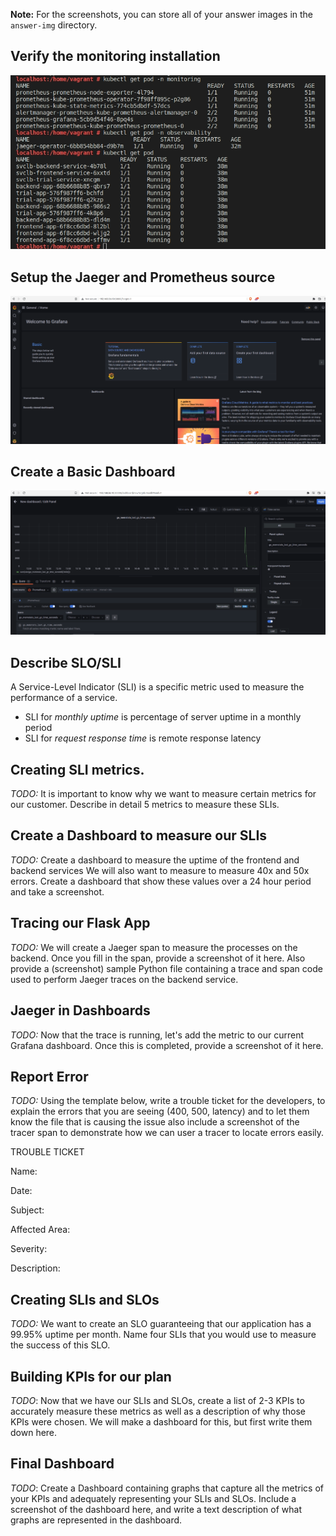 **Note:** For the screenshots, you can store all of your answer images in the `answer-img` directory.

## Verify the monitoring installation

![Pods](https://github.com/baocongchen/Metrics-Dashboard-with-Grafana-and-Prometheus/blob/main/answer-img/pods.png "Pods")

## Setup the Jaeger and Prometheus source
![Grafana Home Page](https://github.com/baocongchen/Metrics-Dashboard-with-Grafana-and-Prometheus/blob/main/answer-img/grafana-homepage.png "Grafana Home Page")

## Create a Basic Dashboard
![Grafana Dashboard](https://github.com/baocongchen/Metrics-Dashboard-with-Grafana-and-Prometheus/blob/main/answer-img/grafana-dashboard.png "Grafana Dashboard")

## Describe SLO/SLI

A Service-Level Indicator (SLI) is a specific metric used to measure the performance of a service.
- SLI for *monthly uptime* is percentage of server uptime in a monthly period
- SLI for *request response time* is remote response latency 

## Creating SLI metrics.
*TODO:* It is important to know why we want to measure certain metrics for our customer. Describe in detail 5 metrics to measure these SLIs. 

## Create a Dashboard to measure our SLIs
*TODO:* Create a dashboard to measure the uptime of the frontend and backend services We will also want to measure to measure 40x and 50x errors. Create a dashboard that show these values over a 24 hour period and take a screenshot.

## Tracing our Flask App
*TODO:*  We will create a Jaeger span to measure the processes on the backend. Once you fill in the span, provide a screenshot of it here. Also provide a (screenshot) sample Python file containing a trace and span code used to perform Jaeger traces on the backend service.

## Jaeger in Dashboards
*TODO:* Now that the trace is running, let's add the metric to our current Grafana dashboard. Once this is completed, provide a screenshot of it here.

## Report Error
*TODO:* Using the template below, write a trouble ticket for the developers, to explain the errors that you are seeing (400, 500, latency) and to let them know the file that is causing the issue also include a screenshot of the tracer span to demonstrate how we can user a tracer to locate errors easily.

TROUBLE TICKET

Name:

Date:

Subject:

Affected Area:

Severity:

Description:


## Creating SLIs and SLOs
*TODO:* We want to create an SLO guaranteeing that our application has a 99.95% uptime per month. Name four SLIs that you would use to measure the success of this SLO.

## Building KPIs for our plan
*TODO*: Now that we have our SLIs and SLOs, create a list of 2-3 KPIs to accurately measure these metrics as well as a description of why those KPIs were chosen. We will make a dashboard for this, but first write them down here.

## Final Dashboard
*TODO*: Create a Dashboard containing graphs that capture all the metrics of your KPIs and adequately representing your SLIs and SLOs. Include a screenshot of the dashboard here, and write a text description of what graphs are represented in the dashboard.  
